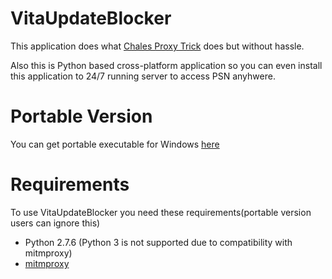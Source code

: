 VitaUpdateBlocker
=================
This application does what [Chales Proxy Trick](http://wololo.net/2013/01/25/psn-and-online-features-on-without-updating-on-fw-2-02-charles-proxy/) does but without hassle.

Also this is Python based cross-platform application so you can even install this application to 24/7 running server to access PSN anyhwere.

Portable Version
================
You can get portable executable for Windows [here](https://www.mediafire.com/folder/hgd33h95ooh9p/VitaUpdateBlocker)

Requirements
============
To use VitaUpdateBlocker you need these requirements(portable version users can ignore this)

* Python 2.7.6 (Python 3 is not supported due to compatibility with mitmproxy)
* [mitmproxy](http://mitmproxy.org)
